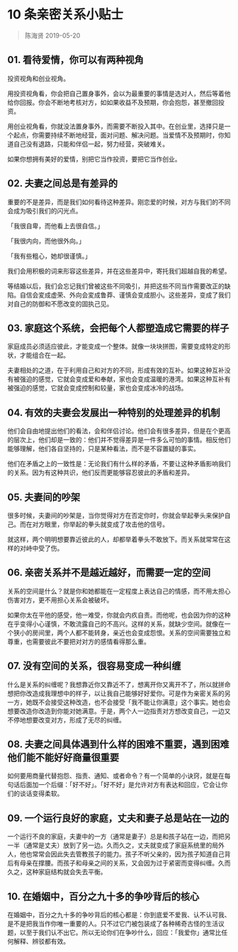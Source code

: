 # 10 条亲密关系小贴士
> 陈海贤 2019-05-20

## 01. 看待爱情，你可以有两种视角

投资视角和创业视角。

用投资视角看，你会把自己置身事外，会以为最重要的事情是选对人，然后等着他给你回报。你会不断地考核对方，如如果收益不及预期，你会抱怨，甚至撤回投资。

用创业视角看，你就没法置身事外，而需要不断投入其中。在创业里，选择只是一个起点，你需要持续不断地经营，面对问题、解决问题。当爱情不及预期时，你知道自己没有退路，只能和伴侣一起，努力经营，突破难关。

如果你想拥有美好的爱情，别把它当作投资，要把它当作创业。

## 02. 夫妻之间总是有差异的

重要的不是差异，而是我们如何看待这种差异。刚恋爱的时候，对方与我们的不同会成为吸引我们的闪光点。

「我很自卑，而他看上去很自信。」

「我很内向，而他很外向。」

「我有些粗心，她却很谨慎。」

我们会用积极的词来形容这些差异，并在这些差异中，寄托我们超越自我的希望。

等结婚以后，我们会忘记我们曾被这些不同吸引，并把这些不同当作需要改正的缺陷。自信会変成虚荣、外向会変成鲁莽、谨慎会变成胆小。这些差异，变成了我们对自己的防御和不愿改变的固执己见。

## 03. 家庭这个系统，会把每个人都塑造成它需要的样子

家庭成员必须适应彼此，才能变成一个整体。就像一块块拼图，需要变成特定的形状，才能组合在一起。

夫妻相处的之道，在于利用自己和对方的不同，形成有效的互补。如果这种互补没有被强迫的感觉，它就会变成爱和奉献，家也会变成温暖的港湾。如果这种互补有被强迫的感觉，它就会变成控制和较量，家也会变成冰冷的战场。

## 04. 有效的夫妻会发展出一种特别的处理差异的机制

他们会自由地提出他们的看法，会和伴侣讨论。他们会有很多差异，但是在个更高的层次上，他们却是一致的：他们并不觉得差异是一件多么可怕的事情。相反他们能够理解，他们各自坚持的，只是某种看法，而不是不容置疑的事实。

他们在矛盾之上的一致性是：无论我们有什么样的矛盾，不要让这种矛盾影响我们的关系。因为有这种共识，他们反而更能够容忍彼此的矛盾和差异。

## 05. 夫妻间的吵架

很多时候，夫妻间的吵架是，当你觉得对方在否定你时，你就会举起拳头来保护自己。而在对方眼里，你举起的拳头就变成了攻击他的信号。

就这样，两个明明想要靠近彼此的人，却都举着拳头不敢放下。而关系就常常在这样的对峙中受了伤。

## 06. 亲密关系并不是越近越好，而需要一定的空间

关系的空间是什么？就是你和她都能在一定程度上表达自己的情感，而不用太担心伤害对方，更不用担心关系会被破坏。

如果你太在平他的感受，他一难受，你就会内疚自责。而他呢，也会因为你的这种在乎变得小心谨慎，不敢流露自己的不高兴。这样的关系，就缺少空间。就像在一个狭小的房间里，两个人都不能转身，亲近也会变成怨恨。关系的空间需要独立和尊重，也需要彼此不要把对对方的感情看得那么重。

## 07. 没有空间的关系，很容易变成一种纠缠

什么是关系的纠缠呢？我想靠近你又靠近不了，想离开你又离开不了，所以就拼命想把你改造成我理想中的样子，以让我自己能够好好爱你。可是作为亲密关系的另一方，她既不会接受这种改造，也不会接受「我不能让你满意」这个事实。她也会想要改造你改造到你能对她满意。于是，两个人一边指责对方想改变自己，一边又不停地想要改变对方，形成了无尽的纠缠。

## 08. 夫妻之间具体遇到什么样的困难不重要，遇到困难他们能不能好好商量很重要

如何要用商量代替抱怨、指责、通知、或者命令？有一个简单的小诀窍，就是在每句话后面加一个后缀：「好不好」。「好不好」是允许对方有表达和回应，它会让你们的谈话变得柔软。

## 09. 一个运行良好的家庭，丈夫和妻子总是站在一边的

一个运行不良的家庭，夫妻中的一方（通常是妻子）总是和孩子站在一边，而把另一半（通常是丈夫）放到了另一边。久而久之，丈夫就变成了家庭系统里的局外人，他也常常会因此失去管教孩子的能力。孩子不听父亲的，因为孩子知道自己背后有母亲在撑腰。而孩子和母亲之间的关系，又会因为过于紧密而变得纠缠。久而久之，这种家庭结构就会失去平衡。

## 10. 在婚姻中，百分之九十多的争吵背后的核心

在婚姻中，百分之九十多的争吵背后的核心都是：你到底爱不爱我、认不认可我、是不是把我当作你唯一重要的人。只不过它门被包装成了各种稀奇古怪的生活议题，以至于我们认不出它。所以无论你们在争吵什么，回应：「我爱你」通常比任何解释、辨驳都有效。



